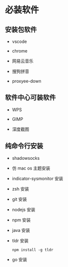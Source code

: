 # 必装软件

## 安装包软件

- vscode

- chrome

- 网易云音乐

- 搜狗拼音

- proxyee-down

## 软件中心可装软件

- WPS

- GIMP

- 深度截图

## 纯命令行安装

- shadowsocks

- 仿 mac os 主题安装

- indicator-sysmonitor 安装

- zsh 安装

- git 安装

- nodejs 安装

- npm 安装

- java 安装

- tldr 安装

    `npm install -g tldr`
- go 安装